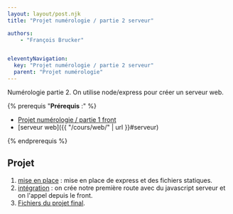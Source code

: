 ```yaml
---
layout: layout/post.njk
title: "Projet numérologie / partie 2 serveur"

authors:
    - "François Brucker"


eleventyNavigation:
  key: "Projet numérologie / partie 2 serveur"
  parent: "Projet numérologie"
---
```


<!-- début résumé -->

Numérologie partie 2. On utilise node/express pour créer un serveur web.

<!-- fin résumé -->

{% prerequis "**Prérequis** :" %}

* [Projet numérologie / partie 1 front](../partie-1-front)
* [serveur web]({{ "/cours/web/" | url }}#serveur)

{% endprerequis %}

## Projet

1. [mise en place](./1-mise-en-place-front) : mise en place de express et des fichiers statiques.
2. [intégration](./2-javascript-serveur) : on crée notre première route avec du javascript serveur et on l'appel depuis le front.
3. [Fichiers du projet final](./3-structures).
